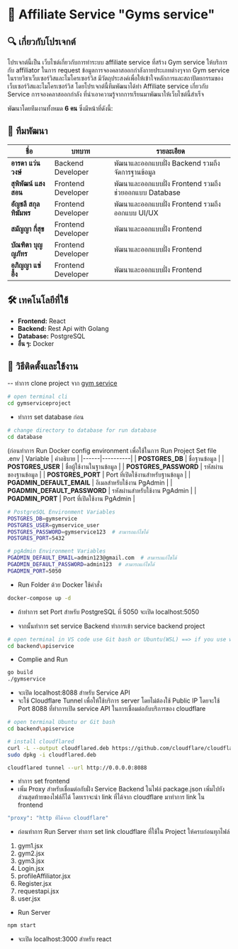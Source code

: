 # 📌 Affiliate Service "Gyms service"

## 🔍 เกี่ยวกับโปรเจกต์
โปรเจกต์นี้เป็น เว็บไซต์เกี่ยวกับการทำระบบ affiliate service ที่สร้าง Gym service ให้บริการกับ affiliator ในการ request ข้อมูลการจองคลาสออกกำลังกายประเภทต่างๆจาก Gym service ในรายวิชาเว็บเซอร์วิสและไมโครเซอร์วิส มีวัตถุประสงค์เพื่อให้เข้าใจหลักการและสถาปัตยกรรมของเว็บเซอร์วิสและไมโครเซอร์วิส โดยโปรเจกต์นี้ทีมพัฒนาได้ทำ Affiliate service เกี่ยวกับ Service การจองคลาสออกกำลัง ที่นำเอาความรู้จากการเรียนมาพัฒนาให้เว็บไซต์นี้สำเร็จ

พัฒนาโดยทีมงานทั้งหมด **6 คน** ซึ่งมีหน้าที่ดังนี้:

## 👥 ทีมพัฒนา  
| ชื่อ | บทบาท | รายละเอียด |
|------|------|----------|
| **อารดา แว่นวงษ์** | Backend Developer | พัฒนาและออกแบบฝั่ง Backend รวมถึงจัดการฐานข้อมูล |
| **สุพิพัฒน์ แสงสอน** | Frontend Developer | พัฒนาและออกแบบฝั่ง Frontend รวมถึงช่วยออกแบบ Database|
| **อัญชลี สกุลทิฆัมพร** | Frontend Developer | พัฒนาและออกแบบฝั่ง Frontend รวมถึงออกแบบ UI/UX |
| **สมัญญา กี่สุข** | Frontend Developer | พัฒนาและออกแบบฝั่ง Frontend |
| **บัณฑิตา บุญญภัทร** | Frontend Developer | พัฒนาและออกแบบฝั่ง Frontend |
| **อภิญญา แซ่อึ้ง** | Frontend Developer | พัฒนาและออกแบบฝั่ง Frontend |

## 🛠 เทคโนโลยีที่ใช้  
- **Frontend:** React  
- **Backend:** Rest Api with Golang
- **Database:** PostgreSQL  
- **อื่น ๆ:** Docker

## 🚀 วิธีติดตั้งและใช้งาน
-- ทำการ clone project จาก [gym service](https://github.com/arada1110/gymserviceproject)
```bash
# open terminal cli
cd gymserviceproject
```
- ทำการ set database ก่อน
```bash
# change directory to database for run database
cd database
```
  (ก่อนทำการ Run Docker config environment เพื่อใช้ในการ Run Project
  Set file .env
| Variable | คำอธิบาย |
|------|----------|
| **POSTGRES_DB** | ชื่อฐานข้อมูล |
| **POSTGRES_USER** | ชื่อผู้ใช้งานในฐานข้อมูล |
| **POSTGRES_PASSWORD** | รหัสผ่านของฐานข้อมูล |
| **POSTGRES_PORT** | Port ที่เปิดใช้งานสำหรับฐานข้อมูล |
| **PGADMIN_DEFAULT_EMAIL** | อีเมลสำหรับใช้งาน PgAdmin |
| **PGADMIN_DEFAULT_PASSWORD** | รหัสผ่านสำหรับใช้งาน PgAdmin |
| **PGADMIN_PORT** | Port ที่เปิดใช้งาน PgAdmin |

```bash
# PostgreSQL Environment Variables
POSTGRES_DB=gymservice
POSTGRES_USER=gymservice_user
POSTGRES_PASSWORD=gymservice123  # สามารถแก้ไขได้
POSTGRES_PORT=5432

# pgAdmin Environment Variables
PGADMIN_DEFAULT_EMAIL=admin123@gmail.com  # สามารถแก้ไขได้
PGADMIN_DEFAULT_PASSWORD=admin123  # สามารถแก้ไขได้
PGADMIN_PORT=5050
```

- Run Folder ด้วย Docker ใช้คำสั่ง
```bash
docker-compose up -d
```
- ถ้าทำการ set Port สำหรับ PostgreSQL ที่ 5050 จะเปิด localhost:5050 

- จากนั้นทำการ set service Backend
  ทำการเข้า service backend project
```bash
# open terminal in VS code use Git bash or Ubuntu(WSL) ==> if you use windows you need to use Ubuntu or Git Bash for run command
cd backend\apiservice
```
- Complie and Run
```bash
go build
./gymservice
```

- จะเปิด localhost:8088 สำหรับ Service API
- จะใช้ Cloudflare Tunnel เพื่อให้ใช้บริการ server โดยไม่ต้องใช้ Public IP โดยจะใช้ Port 8088 ที่ทำการเปิด service API ในการเชื่อมต่อกับบริการของ cloudflare
```bash
# open terminal Ubuntu or Git bash
cd backend\apiservice

# install cloudflared
curl -L --output cloudflared.deb https://github.com/cloudflare/cloudflared/releases/latest/download/cloudflared-linux-amd64.deb
sudo dpkg -i cloudflared.deb

cloudflared tunnel --url http://0.0.0.0:8088
```

- ทำการ set frontend
- เพิ่ม Proxy สำหรับเชื่อมต่อกับฝั่ง Service Backend ในไฟล์ package.json เพิ่มไปยังส่วนสุดท้ายของไฟล์ก็ได้ โดยเราจะนำ link ที่ได้จาก cloudflare มาทำการ link ใน frontend
```bash
"proxy": "http ที่ได้จาก cloudflare"
```
- ก่อนทำการ Run Server ทำการ set link cloudflare ที่ใช้ใน Project ให้ครบก่อนทุกไฟล์
1. gym1.jsx
2. gym2.jsx
3. gym3.jsx
4. Login.jsx
5. profileAffiliator.jsx
6. Register.jsx
7. requestapi.jsx
8. user.jsx

- Run Server
```bash
npm start
```
- จะเปิด localhost:3000 สำหรับ react
